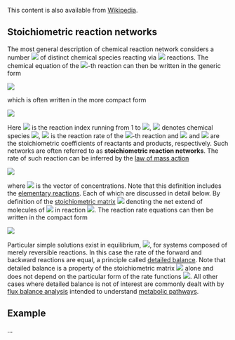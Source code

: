 This content is also available from [Wikipedia](http://en.wikipedia.org/wiki/Rate_equation#Stoichiometric_reaction_networks).

## Stoichiometric reaction networks ##

The most general description of chemical reaction network considers a number
<img src='http://latex.codecogs.com/png.latex?N%.png' /> of distinct chemical species reacting via <img src='http://latex.codecogs.com/png.latex?R%.png' /> reactions. The chemical equation of the <img src='http://latex.codecogs.com/png.latex?j%.png' />-th reaction can then be written in the generic form

<img src='http://latex.codecogs.com/png.latex?s_{1j}X_1+s_{2j}X_2\ldots+s_{Nj}X_{N} \xrightarrow{k_j}r_{1j}X_{1}+r_{2j}X_{2}+\ldots+r_{Nj}X_{N},%.png' />

which is often written in the more compact form

<img src='http://latex.codecogs.com/png.latex?\sum_{i=1}^{N}s_{ij}X_i\xrightarrow{k_j} \sum_{i=1}^{N}\ r_{ij} X_{i}.%.png' />

Here <img src='http://latex.codecogs.com/png.latex?j%.png' /> is the reaction index running from 1 to <img src='http://latex.codecogs.com/png.latex?R%.png' />, <img src='http://latex.codecogs.com/png.latex?X_i%.png' /> denotes chemical species <img src='http://latex.codecogs.com/png.latex?i%.png' />, <img src='http://latex.codecogs.com/png.latex?k_j%.png' /> is the reaction rate of the <img src='http://latex.codecogs.com/png.latex?j%.png' />-th reaction and  <img src='http://latex.codecogs.com/png.latex?s_{ij}%.png' /> and <img src='http://latex.codecogs.com/png.latex?r_{ij}%.png' /> are the stoichiometric coefficients of reactants and products, respectively. Such networks are often referred to as **stoichiometric reaction networks**.
The rate of such reaction can be inferred by the [law of mass action](http://en.wikipedia.org/wiki/Law_of_mass_action)

<img src='http://latex.codecogs.com/png.latex?f_j([\vec{X}])= k_j \prod_{z=1}^N [X_z]^{s_{zj}}%.png' />

where <img src='http://latex.codecogs.com/png.latex?[\vec{X}]=([X_1], [X_2], ... ,[X_N])%.png' /> is the vector of concentrations.
Note that this definition includes the [elementary reactions](http://en.wikipedia.org/wiki/Elementary_reaction).
Each of which are discussed in detail below. By definition of the [stoichiometric matrix](http://en.wikipedia.org/wiki/Stoichiometric_Matrix#Stoichiometry_matrix)
<img src='http://latex.codecogs.com/png.latex?S_{ij}=r_{ij}-s_{ij},%.png' />
denoting the net extend of molecules of <img src='http://latex.codecogs.com/png.latex?i%.png' /> in reaction <img src='http://latex.codecogs.com/png.latex?j%.png' />. The reaction rate equations can then be written in the compact form

<img src='http://latex.codecogs.com/png.latex?\frac{d [X_i]}{dt} =\sum_{j=1}^{R} S_{ij} f_j([\vec{X}]).%.png' />

Particular simple solutions exist in equilibrium, <img src='http://latex.codecogs.com/png.latex?{d [X_i]}/{dt}=0.%.png' />, for systems composed of merely reversible reactions. In this case the rate of the forward and backward reactions are equal, a principle called [detailed balance](http://en.wikipedia.org/wiki/Detailed_balance). Note that detailed balance is a property of the stoichiometric matrix <img src='http://latex.codecogs.com/png.latex?S_{ij}%.png' /> alone and does not depend on the particular form of the rate functions <img src='http://latex.codecogs.com/png.latex?f_j%.png' />. All other cases where detailed balance is not of interest are commonly dealt with by [flux balance analysis](http://en.wikipedia.org/wiki/Flux_balance_analysis) intended to understand [metabolic pathways](http://en.wikipedia.org/wiki/Metabolic_pathway).

## Example ##

...